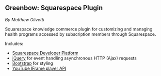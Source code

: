 Greenbow: Squarespace Plugin
---
*By Matthew Olivetti*

Squarespace knowledge commerce plugin for customizing and managing health programs accessed by subscription members through Squarespace.

Includes:
- [Squarespace Developer Platform](https://developers.squarespace.com)
- [jQuery](http://api.jquery.com/jquery.ajax/) for event handling asynchronous HTTP (Ajax) requests
- [Bootstrap](https://getbootstrap.com/) for styling
- [YouTube IFrame player API](https://developers.google.com/youtube/iframe_api_reference)

